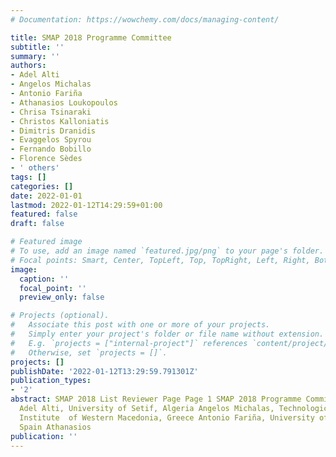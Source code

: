 ```yaml
---
# Documentation: https://wowchemy.com/docs/managing-content/

title: SMAP 2018 Programme Committee
subtitle: ''
summary: ''
authors:
- Adel Alti
- Angelos Michalas
- Antonio Fariña
- Athanasios Loukopoulos
- Chrisa Tsinaraki
- Christos Kalloniatis
- Dimitris Dranidis
- Evaggelos Spyrou
- Fernando Bobillo
- Florence Sèdes
- ' others'
tags: []
categories: []
date: 2022-01-01
lastmod: 2022-01-12T14:29:59+01:00
featured: false
draft: false

# Featured image
# To use, add an image named `featured.jpg/png` to your page's folder.
# Focal points: Smart, Center, TopLeft, Top, TopRight, Left, Right, BottomLeft, Bottom, BottomRight.
image:
  caption: ''
  focal_point: ''
  preview_only: false

# Projects (optional).
#   Associate this post with one or more of your projects.
#   Simply enter your project's folder or file name without extension.
#   E.g. `projects = ["internal-project"]` references `content/project/deep-learning/index.md`.
#   Otherwise, set `projects = []`.
projects: []
publishDate: '2022-01-12T13:29:59.791301Z'
publication_types:
- '2'
abstract: SMAP 2018 List Reviewer Page Page 1 SMAP 2018 Programme Committee (in alphabetical  order)
  Adel Alti, University of Setif, Algeria Angelos Michalas, Technological Educational
  Institute  of Western Macedonia, Greece Antonio Fariña, University of A Coruña,
  Spain Athanasios
publication: ''
---
```

